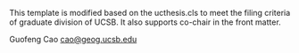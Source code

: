 This template is modified based on the ucthesis.cls to meet the filing criteria of graduate division of UCSB.
It also supports co-chair in the front matter.

Guofeng Cao
cao@geog.ucsb.edu
